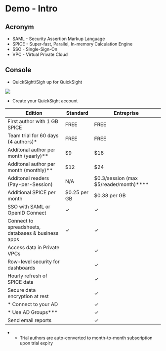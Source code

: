 # Demo - Intro

## Acronym
* SAML - Security Assertion Markup Language
* SPICE - Super-fast, Parallel, In-memory Calculation Engine
* SSO - Single-Sign-On
* VPC - Virtual Private Cloud


## Console
* QuickSight\Sigh up for QuickSight

[<img src="https://i.imgur.com/sL3MN3M.png">](https://i.imgur.com/sL3MN3M.png)

* Create your QuickSight account

| Edition                                            | Standard     | Entreprise                                 |
| -------------------------------------------------- | ------------ | ------------------------------------------ |
| First author with 1 GB SPICE                       | FREE         | FREE                                       |
| Team trial for 60 days (4 authors)\*               | FREE         | FREE                                       |
| Additonal author per month (yearly)\*\*            | $9           | $18                                        |
| Additonal author per month (monthly)\*\*           | $12          | $24                                        |
| Additonal readers (Pay-per-Session)                | N/A          | $0.3/session (max $5/reader/month)\*\*\*\* |
| Additional SPICE per month                         | $0.25 per GB | $0.38 per GB                               |
| SSO with SAML or OpenID Connect                    | ✓            | ✓                                          |
| Connect to spreadsheets, databases & business apps | ✓            | ✓                                          |
| Access data in Private VPCs                        |              | ✓                                          |
| Row-level security for dashboards                  |              | ✓                                          |
| Hourly refresh of SPICE data                       |              | ✓                                          |
| Secure data encryption at rest                     |              | ✓                                          |
| \* Connect to your AD                              |              | ✓                                          |
| \* Use AD Groups\*\*\*                             |              | ✓                                          |
| Send email reports                                 |              | ✓                                          |

* * Trial authors are auto-converted to month-to-month subscription upon trial expiry
